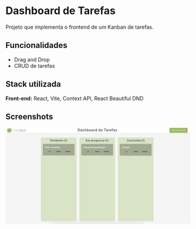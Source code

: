 
# Dashboard de Tarefas

Projeto que implementa o frontend de um Kanban de tarefas.


## Funcionalidades

- Drag and Drop
- CRUD de tarefas


## Stack utilizada

**Front-end:** React, Vite, Context API, React Beautiful DND

## Screenshots

![App Screenshot](/public/kanban.png)

